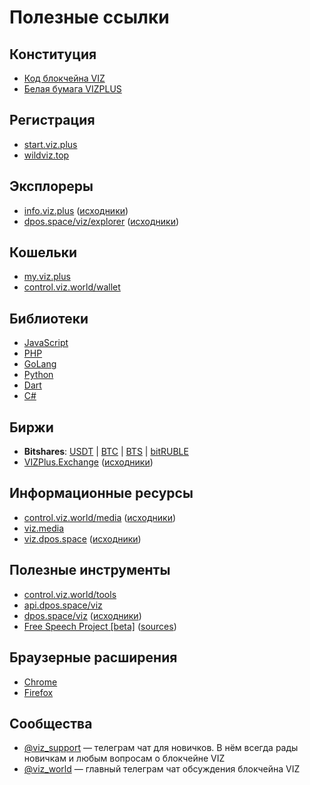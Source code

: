 # Полезные ссылки

## Конституция
* [Код блокчейна VIZ](https://github.com/VIZ-Blockchain/viz-cpp-node)
* [Белая бумага VIZPLUS](https://viz.media/vizplus-whitepaper/)

## Регистрация
* [start.viz.plus](https://start.viz.plus)
* [wildviz.top](https://wildviz.top)

## Эксплореры
* [info.viz.plus](https://info.viz.plus) ([исходники](https://github.com/vizplus/info-viz-plus))
* [dpos.space/viz/explorer](https://dpos.space/viz/explorer) ([исходники](https://github.com/denis-skripnik/dpos.space))

## Кошельки
* [my.viz.plus](https://my.viz.plus)
* [control.viz.world/wallet](https://control.viz.world/wallet/)

## Библиотеки
* [JavaScript](https://github.com/VIZ-Blockchain/viz-js-lib)
* [PHP](https://github.com/t3ran13/php-graphene-node-client)
* [GoLang](https://github.com/VIZ-Blockchain/viz-go-lib)
* [Python](https://github.com/VIZ-Blockchain/viz-python-lib)
* [Dart](https://github.com/VizTower/viz-transaction)
* [C#](https://github.com/lososeg/Graphene.Viz)

## Биржи
* **Bitshares**: [USDT](https://wallet.bitshares.org/#/market/XCHNG.VIZ_RUDEX.USDT) | [BTC](https://wallet.bitshares.org/#/market/XCHNG.VIZ_RUDEX.BTC) | [BTS](https://wallet.bitshares.org/#/market/XCHNG.VIZ_BTS) | [bitRUBLE](https://wallet.bitshares.org/#/market/XCHNG.VIZ_RUBLE)
* [VIZPlus.Exchange](https://my.viz.plus/assets/exchange/) ([исходники](https://github.com/vizplus/exchanger))

## Информационные ресурсы
* [control.viz.world/media](https://control.viz.world/media/tags/en/) ([исходники](https://github.com/VIZ-Blockchain/viz-php-control-panel))
* [viz.media](https://viz.media)
* [viz.dpos.space](https://viz.dpos.space) ([исходники](https://github.com/denis-skripnik/dpos.space))

## Полезные инструменты
* [control.viz.world/tools](https://control.viz.world/tools/)
* [api.dpos.space/viz](https://api.dpos.space/viz/)
* [dpos.space/viz](https://dpos.space/viz) ([исходники](https://github.com/denis-skripnik/dpos.space))
* [Free Speech Project [beta]](https://hackathon-on-internet-freedom.github.io/Free-Speech-Project/fsp.html) ([sources](https://github.com/Hackathon-on-Internet-freedom/Free-Speech-Project))

## Браузерные расширения
* [Chrome](https://chrome.google.com/webstore/detail/vizonator/iehoehfkanaobnbldjfjfabbpaiiojnp)
* [Firefox](https://addons.mozilla.org/ru/firefox/addon/vizonator/)

## Сообщества
* [@viz_support](https://t.me/viz_support) — телеграм чат для новичков. В нём всегда рады новичкам и любым вопросам о блокчейне VIZ
* [@viz_world](https://t.me/viz_world) — главный телеграм чат обсуждения блокчейна VIZ

